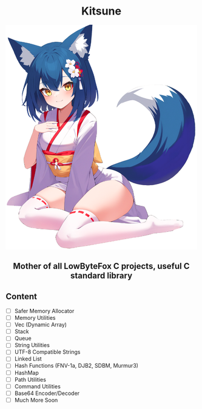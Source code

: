 <h1 align="center">Kitsune</h1>

<p align="center">
<img width="512" src="./character.png" />
</p>
<h3 align="center" style="font-size: 150%;">Mother of all LowByteFox C projects, useful C standard library</h3>

## Content
- [ ] Safer Memory Allocator
- [ ] Memory Utilities
- [ ] Vec (Dynamic Array)
- [ ] Stack
- [ ] Queue
- [ ] String Utilities
- [ ] UTF-8 Compatible Strings
- [ ] Linked List
- [ ] Hash Functions (FNV-1a, DJB2, SDBM, Murmur3)
- [ ] HashMap
- [ ] Path Utilities
- [ ] Command Utilities
- [ ] Base64 Encoder/Decoder
- [ ] Much More Soon
